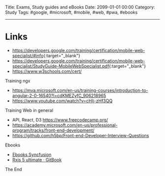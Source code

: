 Title: Exams, Study guides and eBooks
Date: 2099-01-01 00:00
Category: Study
Tags: #google, #microsoft, #mobile, #web, #pwa, #ebooks

------------------

# Links

* <https://developers.google.com/training/certification/mobile-web-specialist/#info>{:target="_blank"}
* <https://developers.google.com/training/certification/mobile-web-specialist/StudyGuide-MobileWebSpecialist.pdf>{:target="_blank"}
* <https://www.w3schools.com/cert/>

Training ngx
* <https://mva.microsoft.com/en-us/training-courses/introduction-to-angular-2-0-16540?l=cdKMEZyfC_906218965>
* <https://www.youtube.com/watch?v=cHIj-zHf3QQ>

Training Web in general
* API, React, D3 <https://www.freecodecamp.org/>
* <https://academy.microsoft.com/en-us/professional-program/tracks/front-end-development/>
* <https://github.com/h5bp/Front-end-Developer-Interview-Questions>

Ebooks
* [Ebooks Syncfusion](https://www.syncfusion.com/resources/techportal/ebooks)
* [Rxjs 5 ultimate · GitBook](https://www.gitbook.com/book/chrisnoring/rxjs-5-ultimate/details)

The End